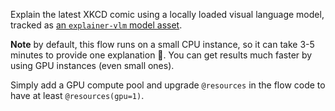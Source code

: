 
Explain the latest XKCD comic using a locally loaded visual language model, tracked as
[an `explainer-vlm` model asset](models).

**Note** by default, this flow runs on a small CPU instance, so it can take 3-5 minutes
to provide one explanation 🦥. You can get results much faster by using GPU instances (even
small ones).

Simply add a GPU compute pool and upgrade `@resources` in the flow code to have at least
`@resources(gpu=1)`.


